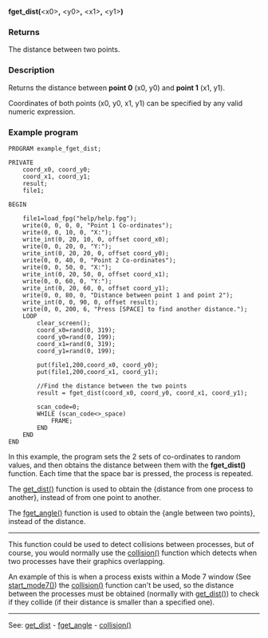 **fget_dist(**&lt;x0&gt;**,** &lt;y0&gt;**,** &lt;x1&gt;**,** &lt;y1&gt;**)**

### Returns

The distance between two points.

### Description

Returns the distance between **point 0** (x0, y0) and **point 1**
(x1, y1).

Coordinates of both points (x0, y0, x1, y1) can be specified by any
valid numeric expression.

### Example program
```
PROGRAM example_fget_dist;

PRIVATE
    coord_x0, coord_y0;
    coord_x1, coord_y1;
    result;
    file1;

BEGIN

    file1=load_fpg("help/help.fpg");
    write(0, 0, 0, 0, "Point 1 Co-ordinates");
    write(0, 0, 10, 0, "X:");
    write_int(0, 20, 10, 0, offset coord_x0);
    write(0, 0, 20, 0, "Y:");
    write_int(0, 20, 20, 0, offset coord_y0);
    write(0, 0, 40, 0, "Point 2 Co-ordinates");
    write(0, 0, 50, 0, "X:");
    write_int(0, 20, 50, 0, offset coord_x1);
    write(0, 0, 60, 0, "Y:");
    write_int(0, 20, 60, 0, offset coord_y1);
    write(0, 0, 80, 0, "Distance between point 1 and point 2");
    write_int(0, 0, 90, 0, offset result);
    write(0, 0, 200, 6, "Press [SPACE] to find another distance.");
    LOOP
        clear_screen();
        coord_x0=rand(0, 319);
        coord_y0=rand(0, 199);
        coord_x1=rand(0, 319);
        coord_y1=rand(0, 199);
        
        put(file1,200,coord_x0, coord_y0);
        put(file1,200,coord_x1, coord_y1);

        //Find the distance between the two points
        result = fget_dist(coord_x0, coord_y0, coord_x1, coord_y1);

        scan_code=0;
        WHILE (scan_code<>_space)
            FRAME;
        END
    END
END
```


In this example, the program sets the 2 sets of co-ordinates to random values,
and then obtains the distance between them with the **fget_dist()** function.
Each time that the space bar is pressed, the process is repeated.

The [get_dist()](get_angle().md) function is used to obtain the {distance from one process
to another}, instead of from one point to another.

The [fget_angle()](fget_dist().md) function is used to obtain the {angle between two
points}, instead of the distance.

---------------------------------------


This function could be used to detect collisions between processes, but of course,
you would normally use the [collision()](collision().md) function which detects when two processes 
have their graphics overlapping.

An example of this is when a process exists within a Mode 7 window (See [start_mode7()](start_mode7().md))
the [collision()](collision().md) function can't be used, so the distance between the
processes must be obtained (normally with [get_dist()](get_angle().md)) to check if they collide
(if their distance is smaller than a specified one).

---------------------------------------
See: [get_dist](get_dist().md) - [fget_angle](fget_angle().md) - [collision()](collision().md)

